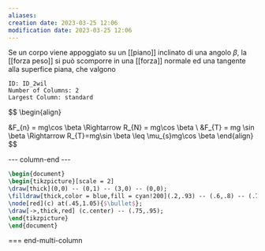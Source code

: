 ```yaml
---
aliases: 
creation date: 2023-03-25 12:06
modification date: 2023-03-25 12:06
---
```


Se un corpo viene appoggiato su un [[piano]] inclinato di una angolo $\beta$, la [[forza peso]] si può scomporre in una [[forza]] normale ed una tangente alla superfice piana, che valgono

```start-multi-column
ID: ID_2wil
Number of Columns: 2
Largest Column: standard
```
$$
\begin{align}

&F_{n} = mg\cos \beta \Rightarrow R_{N} = mg\cos \beta \\
&F_{T} = mg \sin \beta \Rightarrow R_{T}=mg\sin \beta \leq \mu_{s}mg\cos \beta
\end{align}
$$


--- column-end ---
```tikz
\begin{document}
\begin{tikzpicture}[scale = 2]
\draw[thick](0,0) -- (0,1) -- (3,0) -- (0,0);
\filldraw[thick,color = blue,fill = cyan!200](.2,.93) -- (.6,.8) -- (.75,1.2) -- (.35,1.33) -- (.2,.93);
\node[red](c) at(.45,1.05){$\bullet$};
\draw[->,thick,red] (c.center) -- (.75,.95);
\end{tikzpicture}
\end{document}
```
=== end-multi-column

